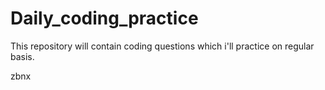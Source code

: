 # Daily_coding_practice
This repository will contain coding questions which i'll practice on regular basis. 




zbnx
